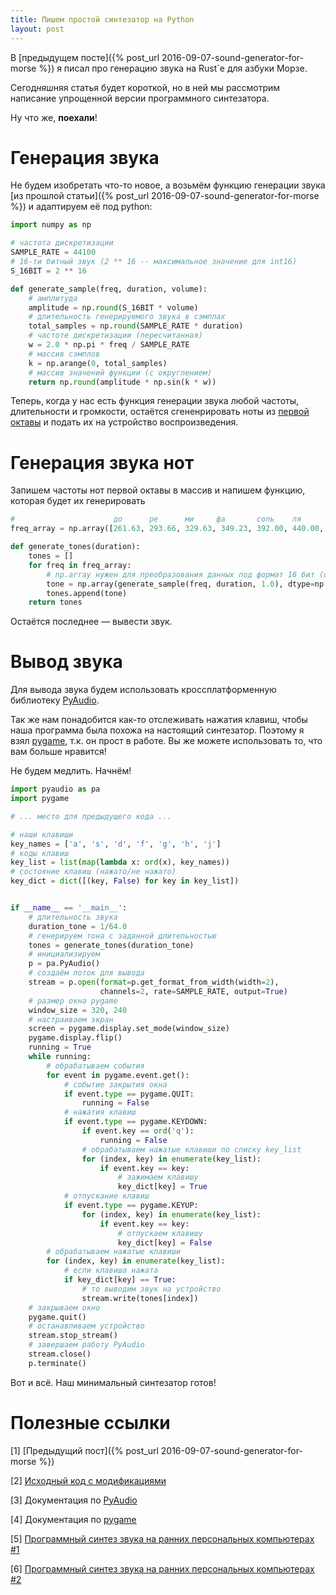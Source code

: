 ```yaml
---
title: Пишем простой синтезатор на Python
layout: post
---
```


В [предыдущем посте]({% post_url 2016-09-07-sound-generator-for-morse %}) я писал про генерацию звука на Rust`е для азбуки Морзе. 

Сегод*няш*няя статья будет короткой, но в ней мы рассмотрим написание упрощенной версии программного синтезатора. 

Ну что же, __поехали__!

# Генерация звука
Не будем изобретать что-то новое, а возьмём функцию генерации звука [из прошлой статьи]({% post_url 2016-09-07-sound-generator-for-morse %}) и адаптируем её под python:

```python
import numpy as np

# частота дискретизации
SAMPLE_RATE = 44100
# 16-ти битный звук (2 ** 16 -- максимальное значение для int16)
S_16BIT = 2 ** 16

def generate_sample(freq, duration, volume):
    # амплитуда
    amplitude = np.round(S_16BIT * volume)
    # длительность генерируемого звука в сэмплах
    total_samples = np.round(SAMPLE_RATE * duration)
    # частоте дискретизации (пересчитанная)
    w = 2.0 * np.pi * freq / SAMPLE_RATE
    # массив сэмплов
    k = np.arange(0, total_samples)
    # массив значений функции (с округлением)
    return np.round(amplitude * np.sin(k * w))
```

Теперь, когда у нас есть функция генерации звука любой частоты, длительности и громкости, остаётся сгененрировать ноты из [первой октавы](https://ru.wikipedia.org/wiki/Октавная_система#.D0.9F.D0.B5.D1.80.D0.B2.D0.B0.D1.8F_.D0.BE.D0.BA.D1.82.D0.B0.D0.B2.D0.B0) и подать их на устройство воспроизведения.

# Генерация звука нот

Запишем частоты нот первой октавы в массив и напишем функцию, которая будет их генерировать

```python
#                      до      ре      ми     фа       соль    ля      си
freq_array = np.array([261.63, 293.66, 329.63, 349.23, 392.00, 440.00, 493.88])

def generate_tones(duration):
    tones = []
    for freq in freq_array:
        # np.array нужен для преобразования данных под формат 16 бит (dtype=np.int16)
        tone = np.array(generate_sample(freq, duration, 1.0), dtype=np.int16)
        tones.append(tone)
    return tones
```

Остаётся последнее — вывести звук.

# Вывод звука
Для вывода звука будем использовать кроссплатформенную библиотеку [PyAudio](https://people.csail.mit.edu/hubert/pyaudio/).

Так же нам понадобится как-то отслеживать нажатия клавиш, чтобы наша программа была похожа на настоящий синтезатор. Поэтому я взял [pygame](http://www.pygame.org/lofi.html), т.к. он прост в работе. Вы же можете использовать то, что вам больше нравится!

Не будем медлить. Начнём!

```python
import pyaudio as pa
import pygame

# ... место для предыдущего кода ...

# наши клавиши
key_names = ['a', 's', 'd', 'f', 'g', 'h', 'j']
# коды клавиш
key_list = list(map(lambda x: ord(x), key_names))
# состояние клавиш (нажато/не нажато)
key_dict = dict([(key, False) for key in key_list])


if __name__ == '__main__':
    # длительность звука
    duration_tone = 1/64.0
    # генерируем тона с заданной длительностью
    tones = generate_tones(duration_tone)
    # инициализируем
    p = pa.PyAudio()
    # создаём поток для вывода
    stream = p.open(format=p.get_format_from_width(width=2),
                    channels=2, rate=SAMPLE_RATE, output=True)
    # размер окна pygame
    window_size = 320, 240
    # настраиваем экран
    screen = pygame.display.set_mode(window_size)
    pygame.display.flip()
    running = True
    while running:
        # обрабатываем события
        for event in pygame.event.get():
            # событие закрытия окна
            if event.type == pygame.QUIT:
                running = False
            # нажатия клавиш
            if event.type == pygame.KEYDOWN:
                if event.key == ord('q'):
                    running = False
                # обрабатываем нажатые клавиши по списку key_list
                for (index, key) in enumerate(key_list):
                    if event.key == key:
                        # зажимаем клавишу
                        key_dict[key] = True
            # отпускание клавиш
            if event.type == pygame.KEYUP:
                for (index, key) in enumerate(key_list):
                    if event.key == key:
                        # отпускаем клавишу
                        key_dict[key] = False
        # обрабатываем нажатые клавиши
        for (index, key) in enumerate(key_list):
            # если клавиша нажата
            if key_dict[key] == True:
                # то выводим звук на устройство
                stream.write(tones[index])
    # закрываем окно
    pygame.quit()
    # останавливаем устройство
    stream.stop_stream()
    # завершаем работу PyAudio
    stream.close()
    p.terminate()
```

Вот и всё. Наш минимальный синтезатор готов!

# Полезные ссылки
[1] [Предыдущий пост]({% post_url 2016-09-07-sound-generator-for-morse %})

[2] [Исходный код с модификациями](https://gist.github.com/FreeCX/e463229415c87e6aa1e47e6ea67be1de)

[3] Документация по [PyAudio](https://people.csail.mit.edu/hubert/pyaudio/docs/)

[4] Документация по [pygame](http://www.pygame.org/docs/)

[5] [Программный синтез звука на ранних персональных компьютерах #1](https://habrahabr.ru/post/348036/)

[6] [Программный синтез звука на ранних персональных компьютерах #2](https://habrahabr.ru/post/348192/)
